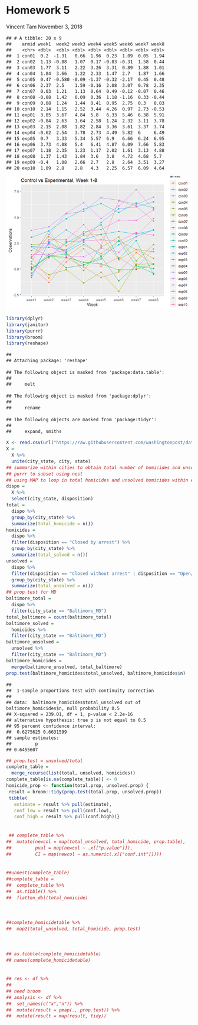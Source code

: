 Homework 5
================
Vincent Tam
November 3, 2018

    ## # A tibble: 20 x 9
    ##    armid week1  week2 week3 week4 week5 week6 week7 week8
    ##    <chr> <dbl>  <dbl> <dbl> <dbl> <dbl> <dbl> <dbl> <dbl>
    ##  1 con01  0.2  -1.31   0.66  1.96  0.23  1.09  0.05  1.94
    ##  2 con02  1.13 -0.88   1.07  0.17 -0.83 -0.31  1.58  0.44
    ##  3 con03  1.77  3.11   2.22  3.26  3.31  0.89  1.88  1.01
    ##  4 con04  1.04  3.66   1.22  2.33  1.47  2.7   1.87  1.66
    ##  5 con05  0.47 -0.580 -0.09 -1.37 -0.32 -2.17  0.45  0.48
    ##  6 con06  2.37  2.5    1.59 -0.16  2.08  3.07  0.78  2.35
    ##  7 con07  0.03  1.21   1.13  0.64  0.49 -0.12 -0.07  0.46
    ##  8 con08 -0.08  1.42   0.09  0.36  1.18 -1.16  0.33 -0.44
    ##  9 con09  0.08  1.24   1.44  0.41  0.95  2.75  0.3   0.03
    ## 10 con10  2.14  1.15   2.52  3.44  4.26  0.97  2.73 -0.53
    ## 11 exp01  3.05  3.67   4.84  5.8   6.33  5.46  6.38  5.91
    ## 12 exp02 -0.84  2.63   1.64  2.58  1.24  2.32  3.11  3.78
    ## 13 exp03  2.15  2.08   1.82  2.84  3.36  3.61  3.37  3.74
    ## 14 exp04 -0.62  2.54   3.78  2.73  4.49  5.82  6     6.49
    ## 15 exp05  0.7   3.33   5.34  5.57  6.9   6.66  6.24  6.95
    ## 16 exp06  3.73  4.08   5.4   6.41  4.87  6.09  7.66  5.83
    ## 17 exp07  1.18  2.35   1.23  1.17  2.02  1.61  3.13  4.88
    ## 18 exp08  1.37  1.43   1.84  3.6   3.8   4.72  4.68  5.7 
    ## 19 exp09 -0.4   1.08   2.66  2.7   2.8   2.64  3.51  3.27
    ## 20 exp10  1.09  2.8    2.8   4.3   2.25  6.57  6.09  4.64

![](markdown_files/figure-markdown_github/Problem%201,%20setup-1.png)

``` r
library(dplyr)
library(janitor)
library(purrr)
library(broom)
library(reshape)
```

    ## 
    ## Attaching package: 'reshape'

    ## The following object is masked from 'package:data.table':
    ## 
    ##     melt

    ## The following object is masked from 'package:dplyr':
    ## 
    ##     rename

    ## The following objects are masked from 'package:tidyr':
    ## 
    ##     expand, smiths

``` r
X <- read.csv(url("https://raw.githubusercontent.com/washingtonpost/data-homicides/master/homicide-data.csv"))
X = 
  X %>%
  unite(city_state, city, state)
## summarize within cities to obtain total number of homicides and unsolved homicides
## purrr to subset using nest
## using MAP to loop in total homicides and unsolved homicides within each unique city/state
dispo = 
  X %>%
  select(city_state, disposition) 
total =
  dispo %>%
  group_by(city_state) %>%
  summarize(total_homicide = n())
homicides =
  dispo %>%
  filter(disposition == "Closed by arrest") %>%
  group_by(city_state) %>%
  summarize(total_solved = n())
unsolved =
  dispo %>%
  filter(disposition == "Closed without arrest" | disposition == "Open/No arrest") %>%
  group_by(city_state) %>%
  summarize(total_unsolved = n())
## prop test for MD
baltimore_total =
  dispo %>%
  filter(city_state == "Baltimore_MD") 
total_baltimore = count(baltimore_total)
baltimore_solved =
  homicides %>%
  filter(city_state == "Baltimore_MD")
baltimore_unsolved = 
  unsolved %>%
  filter(city_state == "Baltimore_MD") 
baltimore_homicides = 
  merge(baltimore_unsolved, total_baltimore)
prop.test(baltimore_homicides$total_unsolved, baltimore_homicides$n)
```

    ## 
    ##  1-sample proportions test with continuity correction
    ## 
    ## data:  baltimore_homicides$total_unsolved out of baltimore_homicides$n, null probability 0.5
    ## X-squared = 239.01, df = 1, p-value < 2.2e-16
    ## alternative hypothesis: true p is not equal to 0.5
    ## 95 percent confidence interval:
    ##  0.6275625 0.6631599
    ## sample estimates:
    ##         p 
    ## 0.6455607

``` r
## prop.test = unsolved/total
complete_table = 
  merge_recurse(list(total, unsolved, homicides)) 
complete_table[is.na(complete_table)] <- 0
homicide_prop <- function(total.prop, unsolved.prop) {
 result = broom::tidy(prop.test(total.prop, unsolved.prop))
 tibble(
   estimate = result %>% pull(estimate),
   conf_low = result %>% pull(conf.low), 
   conf_high = result %>% pull(conf.high))}
 

 ## complete_table %>%
##  mutate(newcol = map(total_unsolved, total_homicide, prop.table),
##         pval = map(newcol ~ .x[["p.value"]]), 
##         CI = map(newcol ~ as.numeric(.x[["conf.int"]])))


##unnest(complete_table)
##complete_table =
##  complete_table %>%
##  as.tibble() %>%
##  flatten_dbl(total_homicide)

  

##complete_homicidetable %>%
##  map2(total_unsolved, total_homicide, prop.test)
  
  
  
## as.tibble(complete_homicidetable)
## names(complete_homicidetable)

  
## res <- df %>%
##
## need broom
## analysis <- df %>%
##  set_names(c("x","n")) %>% 
##  mutate(result = pmap(., prop.test)) %>% 
##  mutate(result = map(result, tidy))
```
